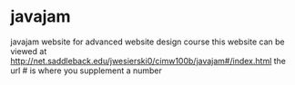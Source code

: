 # javajam
javajam website for advanced website design course
this website can be viewed at http://net.saddleback.edu/jwesierski0/cimw100b/javajam#/index.html
the url # is where you supplement a number
